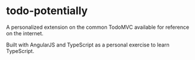 # todo-potentially

A personalized extension on the common TodoMVC available for reference on the internet.

Built with AngularJS and TypeScript as a personal exercise to learn TypeScript.
